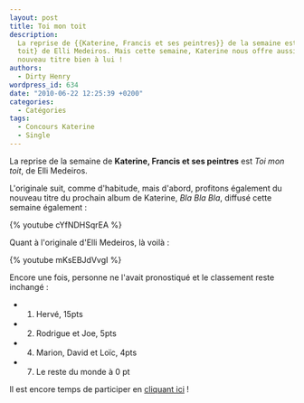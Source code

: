 ```yaml
---
layout: post
title: Toi mon toit
description:
  La reprise de {{Katerine, Francis et ses peintres}} de la semaine est {Toi mon
  toit} de Elli Medeiros. Mais cette semaine, Katerine nous offre aussi un
  nouveau titre bien à lui !
authors:
  - Dirty Henry
wordpress_id: 634
date: "2010-06-22 12:25:39 +0200"
categories:
  - Catégories
tags:
  - Concours Katerine
  - Single
---
```


La reprise de la semaine de **Katerine, Francis et ses peintres** est _Toi mon
toit_, de Elli Medeiros.

L'originale suit, comme d'habitude, mais d'abord, profitons également du nouveau
titre du prochain album de Katerine, _Bla Bla Bla_, diffusé cette semaine
également :

{% youtube cYfNDHSqrEA %}

Quant à l'originale d'Elli Medeiros, là voilà :

{% youtube mKsEBJdVvgI %}

Encore une fois, personne ne l'avait pronostiqué et le classement reste inchangé
:

- 1. Hervé, 15pts
- 2. Rodrigue et Joe, 5pts
- 4. Marion, David et Loïc, 4pts
- 7. Le reste du monde à 0 pt

Il est encore temps de participer en [cliquant ici](569) !
